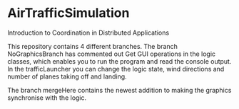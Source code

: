 # AirTrafficSimulation
Introduction to Coordination in Distributed Applications

This repository contains 4 different branches. 
The branch NoGraphicsBranch has commented out Get GUI operations in the logic classes, 
which enables you to run the program and read the console output. 
In the trafficLauncher you can change the logic state, wind directions and number of planes taking off and landing.

The branch mergeHere contains the newest addition to making the graphics synchronise with the logic. 

